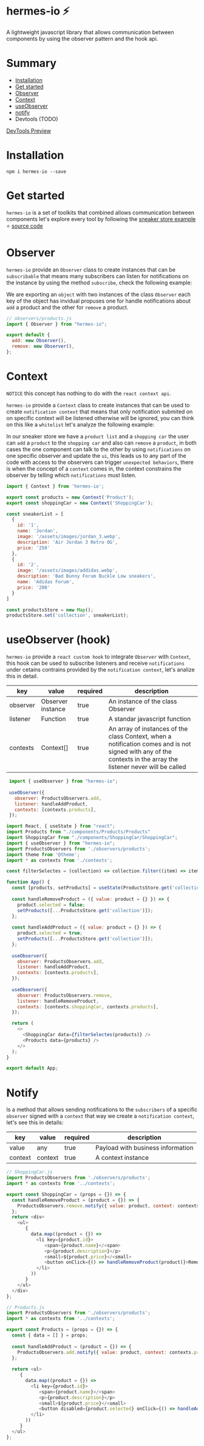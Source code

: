 # hermes-io ⚡
A lightweight javascript library that allows communication between components by using the observer pattern and the hook api.

# Summary
- [Installation](#installation)
- [Get started](#get-started)
- [Observer](#observer)
- [Context](#context)
- [useObserver](#useobserver-hook)
- [notify](#notify)
- Devtools (TODO)

[DevTools Preview](https://www.youtube.com/watch?v=OSL9ob56urw)


# Installation
```
npm i hermes-io --save
```

# Get started
`hermes-io` is a set of toolkits that combined allows communication between components let's explore every tool by following the [sneaker store example ](https://sneaker-store-1.vercel.app/) ⭐
[source code](https://github.com/Maxtermax/sneaker-store)

# Observer
`hermes-io` provide an `Observer` class to create instances that can be `subscribable` that means many subscribers can listen for notifications on the instance by using the method `subscribe`, check the following example:

We are exporting an `object` with two instances of the class `Observer` each key of the object has invidual propuses one for handle notifications about `add` a product and the other for `remove` a product.

```javascript
// observers/products.js
import { Observer } from "hermes-io";

export default {
  add: new Observer(),
  remove: new Observer(),
};
```

# Context
`NOTICE` this concept has nothing to do with the `react context api`.

`hermes-io` provide a `Context` class to create instances that can be used to create `notification context` that means that only notification 
submited on on specific context will be listened otherwise will be ignored, you can think on this like a `whitelist` let's analyze the following example:

In our sneaker store we have a `product list` and a `shopping car` the user can `add` a `product` to the `shopping car`
and also can `remove` a `product`, in both cases the one component can talk to the other by using `notifications` 
on one specific observer and update the `ui`, this leads us to any part of the code with access to the observers can trigger `unexpected behaviors`,
there is when the concept of a `context` comes in, the context constrains the observer by telling which `notifications` must listen.

```javascript
import { Context } from 'hermes-io';

export const products = new Context('Product');
export const shoppingCar = new Context('ShoppingCar');
```
 

```javascript
const sneakerList = [
  {
    id: '1',
    name: 'Jordan',
    image: '/assets/images/jordan_3.webp',
    description: 'Air Jordan 3 Retro OG',
    price: '250'
  },
  {
    id: '2',
    image: '/assets/images/addidas.webp',
    description: 'Bad Bunny Forum Buckle Low sneakers',
    name: 'Adidas Forum',
    price: '200'
  }
]

const productsStore = new Map();
productsStore.set('collection', sneakerList); 
```

# useObserver (hook)
`hermes-io` provide a `react custom hook` to integrate `Observer` with `Context`, this hook can be used to subscribe listeners and receive `notifications` under cetains contrains provided by the `notification context`, let's analize this in detail.

| key      | value             | required | description                                                                                                                                                     |
|----------|-------------------|----------|-----------------------------------------------------------------------------------------------------------------------------------------------------------------|
| observer | Observer instance | true     | An instance of the class Observer                                                                                                                               |
| listener | Function          | true     | A standar javascript function                                                                                                                                   |
| contexts | Context[]    | true     | An array of instances of the class Context, when a notification comes and is not signed with any of the contexts in the array the listener never will be called |


```javascript
 import { useObserver } from "hermes-io";
  
 useObserver({
   observer: ProductsObservers.add,
   listener: handleAddProduct,
   contexts: [contexts.products],
 });
```

```javascript
import React, { useState } from "react";
import Products from "./components/Products/Products"
import ShoppingCar from "./components/ShoppingCar/ShoppingCar";
import { useObserver } from "hermes-io";
import ProductsObservers from './observers/products';
import theme from '@theme';
import * as contexts from './contexts';

const filterSelectes = (collection) => collection.filter((item) => item.selected); //filter selectes products

function App() {
  const [products, setProducts] = useState(ProductsStore.get('collection'));
  
  const handleRemoveProduct = ({ value: product = {} }) => {
    product.selected = false;
    setProducts([...ProductsStore.get('collection')]);
  };
  
  const handleAddProduct = ({ value: product = {} }) => {
    product.selected = true;
    setProducts([...ProductsStore.get('collection')]);
  };
  
  useObserver({
    observer: ProductsObservers.add,
    listener: handleAddProduct,
    contexts: [contexts.products],
  });
  
  useObserver({
    observer: ProductsObservers.remove,
    listener: handleRemoveProduct,
    contexts: [contexts.shoppingCar, contexts.products],
  });

  return (
    <>
      <ShoppingCar data={filterSelectes(products)} />
      <Products data={products} />
    </>
  );
}

export default App;

```
# Notify
Is a method that allows sending notifications to the `subscribers` of a specific `observer` signed with a `context` that way we create a `notification context`, let's see this in details:
  
  | key     | value   | required | description                       |
|---------|---------|----------|-----------------------------------|
| value   | any     | true     | Payload with business information |
| context | context | true     | A context instance                |
  

```javascript
// ShoppingCar.js
import ProductsObservers from './observers/products';
import * as contexts from '../contexts';

export const ShoppingCar = (props = {}) => {
  const handleRemoveProduct = (product = {}) => {
    ProductsObservers.remove.notify({ value: product, context: contexts.shoppingCar });
  };
  return <div>
    <ul>
       {
         data.map((product = {}) =>
           <li key={product.id}>
              <span>{product.name}</<span>
              <p>{product.description}</p>
              <small>${product.price}</<small>
              <button onClick={() => handleRemoveProduct(product)}>Remove</<button>
           </li>
         ))
       }
    </ul>
  </div>
};
```
```javascript
// Products.js
import ProductsObservers from './observers/products';
import * as contexts from '../contexts';

export const Products = (props = {}) => {
  const { data = [] } = props; 
  
  const handleAddProduct = (product = {}) => {
    ProductsObservers.add.notify({ value: product, context: contexts.products });
  };
  
  return <ul>
     {
       data.map((product = {}) =>
         <li key={product.id}>
            <span>{product.name}</<span>
            <p>{product.description}</p>
            <small>${product.price}</<small>
            <button disabled={product.selected} onClick={() => handleAddProduct(product)}>Add to car</<button>
         </li>
       ))
     }
  </ul>
};
```




